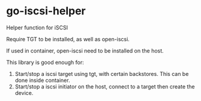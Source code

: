 # go-iscsi-helper
Helper function for iSCSI

Require TGT to be installed, as well as open-iscsi.

If used in container, open-iscsi need to be installed on the host.

This library is good enough for:
1. Start/stop a iscsi target using tgt, with certain backstores. This can be
   done inside container.
2. Start/stop a iscsi initiator on the host, connect to a target then create the
   device.
